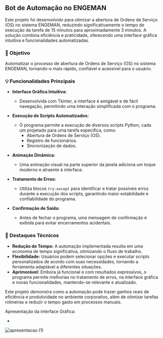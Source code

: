 ## Bot de Automação no ENGEMAN

Este projeto foi desenvolvido para otimizar a abertura de Ordens de Serviço (OS) no sistema ENGEMAN, reduzindo significativamente o tempo de execução da tarefa de 15 minutos para aproximadamente 3 minutos. A solução combina eficiência e praticidade, oferecendo uma interface gráfica intuitiva e funcionalidades automatizadas.

### 🎯 Objetivo

Automatizar o processo de abertura de Ordens de Serviço (OS) no sistema ENGEMAN, tornando-o mais rápido, confiável e acessível para o usuário.

### 💡 Funcionalidades Principais

*   **Interface Gráfica Intuitiva:**
    *   Desenvolvida com Tkinter, a interface é amigável e de fácil navegação, permitindo uma interação simplificada com o programa.

*   **Execução de Scripts Automatizados:**
    *   O programa permite a execução de diversos scripts Python, cada um projetado para uma tarefa específica, como:
        *   Abertura de Ordens de Serviço (OS).
        *   Registro de funcionários.
        *   Sincronização de dados.

*   **Animação Dinâmica:**
    *   Uma animação visual na parte superior da janela adiciona um toque moderno e atraente à interface.

*   **Tratamento de Erros:**
    *   Utiliza blocos `try-except` para identificar e tratar possíveis erros durante a execução dos scripts, garantindo maior estabilidade e confiabilidade do programa.

*   **Confirmação de Saída:**
    *   Antes de fechar o programa, uma mensagem de confirmação é exibida para evitar encerramentos acidentais.

### 🔧 Destaques Técnicos

*   **Redução de Tempo:** A automação implementada resulta em uma economia de tempo significativa, otimizando o fluxo de trabalho.
*   **Flexibilidade:** Usuários podem selecionar opções e executar scripts personalizados de acordo com suas necessidades, tornando a ferramenta adaptável a diferentes situações.
*   **Aprimorável:** Embora já funcional e com resultados expressivos, o programa permite melhorias no tratamento de erros, na interface gráfica e novas funcionalidades, mantendo-se relevante e atualizado.

Este projeto demonstra como a automação pode trazer ganhos reais de eficiência e produtividade no ambiente corporativo, além de otimizar tarefas rotineiras e reduzir o tempo gasto em processos manuais.

Apresentação da interface Gráfica:

-
![apresentacao (1)](https://github.com/user-attachments/assets/344b3a53-9fca-4da4-9a1b-9dde73f788dd)
